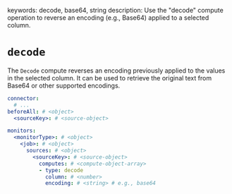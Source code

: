 keywords: decode, base64, string
description: Use the "decode" compute operation to reverse an encoding (e.g., Base64) applied to a selected column.

# `decode`

The `Decode` compute reverses an encoding previously applied to the values in the selected column.
It can be used to retrieve the original text from Base64 or other supported encodings.

```yaml
connector:
  # ...
beforeAll: # <object>
  <sourceKey>: # <source-object>

monitors:
  <monitorType>: # <object>
    <job>: # <object>
      sources: # <object>
        <sourceKey>: # <source-object>
          computes: # <compute-object-array>
          - type: decode
            column: # <number>
            encoding: # <string> # e.g., base64
```